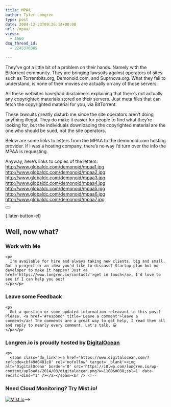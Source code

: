 ```yaml
---
title: MPAA
author: Tyler Longren
type: post
date: 2004-12-23T09:26:14+00:00
url: /mpaa/
views:
  - 1660
dsq_thread_id:
  - 2245370385

---
```

They&#8217;ve got a little bit of a problem on their hands. Namely with the Bittorrent community. They are bringing lawsuits against operators of sites such as Torrentbits.org, Demonoid.com, and Suprnova.org. What they fail to understand, is none of their movies are actually on any of those servers.

All these websites have/had disclaimers explaining that there&#8217;s not actually any copyrighted materials stored on their servers. Just meta files that can fetch the copyrighted material for you, via BitTorrent.

These lawsuits greatly disturb me since the site operators aren&#8217;t doing anything illegal. They do make it easier for people to find what they&#8217;re looking for, but the individuals downloading the copyrighted material are the one who should be sued, not the site operators.

Below are some links to letters from the MPAA to the demonoid.com hosting provider. If I was a hosting company, there&#8217;s no way I&#8217;d turn over the info the MPAA is requesting.

Anyway, here&#8217;s links to copies of the letters:  
<http://www.globaldc.com/demonoid/mpaa1.jpg>  
<http://www.globaldc.com/demonoid/mpaa2.jpg>  
<http://www.globaldc.com/demonoid/mpaa3.jpg>  
<http://www.globaldc.com/demonoid/mpaa4.jpg>  
<http://www.globaldc.com/demonoid/mpaa5.jpg>  
<http://www.globaldc.com/demonoid/mpaa6.jpg>  
<http://www.globaldc.com/demonoid/mpaa7.jpg> 

<div class="wpulike wpulike-default " >
  <div class="wp_ulike_general_class wp_ulike_is_not_liked">
    <button type="button"
					aria-label="Like Button"
					data-ulike-id="1731"
					data-ulike-nonce="60f77e57e9"
					data-ulike-type="likeThis"
					data-ulike-template="wpulike-default"
					data-ulike-display-likers="0"
					data-ulike-disable-pophover="0"
					class="wp_ulike_btn wp_ulike_put_image wp_likethis_1731"></button><span class="count-box"></span>
  </div>
</div>

[][1]{.later-button-el}

<div class='what-next'>
  <h2>
    Well, now what?
  </h2>
  
  <div class='hire'>
    <h3>
      Work with Me
    </h3>
    
    <p>
      I'm available for hire and always taking new clients, big and small. Got a project or an idea you'd like to discuss? Startup plan but no developer to make it happen? Just <a href='https://www.longren.io/contact/'>get in touch</a>, I'd love to see if I can help you out!
    </p></p>
  </div>
  
  <div class='hire'>
    <h3>
      Leave some Feedback
    </h3>
    
    <p>
      Got a question or some updated information releavant to this post? Please, <a href='#respond' title='Leave a comment'>leave a comment</a>! The comments are a great way to get help, I read them all and reply to nearly every comment. Let's talk. 😀
    </p></p>
  </div>
  
  <div class='now-what-bottom-ad'>
    <h3>
      Longren.io is proudly hosted by <a href='https://www.digitalocean.com/?refcode=cbf49d0481c8'>DigitalOcean</a>
    </h3>
    
    <p>
      <span class='do_link'><a href='https://www.digitalocean.com/?refcode=cbf49d0481c8' rel='nofollow' target='_blank'><img alt='DigitalOcean' border='0' src='https://i0.wp.com/longren.io/wp-content/uploads/2014/03/digitalocean.png?w=1100&#038;ssl=1' data-recalc-dims="1" /></a></span><br /> <!--

<h3>Need Cloud Monitoring? Try Mist.io!</h3>

<span class='do_link'><a href='http://mist.io/?ref=tyler' rel='nofollow' target='_blank'><img alt='Mist.io' border='0' src='https://i0.wp.com/longren.io/wp-content/uploads/2014/04/mistio.jpg?w=1100&#038;ssl=1' data-recalc-dims="1"></a></span>--></div> </div>

 [1]: #